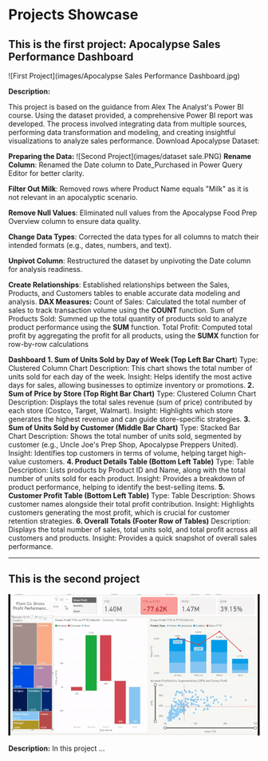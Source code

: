 # Projects Showcase

## This is the first project: Apocalypse Sales Performance Dashboard
![First Project](images/Apocalypse Sales Performance Dashboard.jpg)

**Description:**

This project is based on the guidance from Alex The Analyst's Power BI course. Using the dataset provided, a comprehensive Power BI report was developed. The process involved integrating data from multiple sources, performing data transformation and modeling, and creating insightful visualizations to analyze sales performance.
Download Apocalypse Dataset: 

**Preparing the Data:**
![Second Project](images/dataset sale.PNG)
**Rename Column**: Renamed the Date column to Date_Purchased in Power Query Editor for better clarity.

**Filter Out Milk**: Removed rows where Product Name equals "Milk" as it is not relevant in an apocalyptic scenario.

**Remove Null Values**: Eliminated null values from the Apocalypse Food Prep Overview column to ensure data quality.

**Change Data Types**: Corrected the data types for all columns to match their intended formats (e.g., dates, numbers, and text).

**Unpivot Column**: Restructured the dataset by unpivoting the Date column for analysis readiness.

**Create Relationships**: Established relationships between the Sales, Products, and Customers tables to enable accurate data modeling and analysis.
**DAX Measures:**
Count of Sales:
Calculated the total number of sales to track transaction volume using the **COUNT** function.
Sum of Products Sold:
Summed up the total quantity of products sold to analyze product performance using the **SUM** function.
Total Profit:
Computed total profit by aggregating the profit for all products, using the **SUMX** function for row-by-row calculations

**Dashboard**
**1. Sum of Units Sold by Day of Week (Top Left Bar Chart**)
Type: Clustered Column Chart
Description: This chart shows the total number of units sold for each day of the week.
Insight: Helps identify the most active days for sales, allowing businesses to optimize inventory or promotions.
**2. Sum of Price by Store (Top Right Bar Chart)**
Type: Clustered Column Chart
Description: Displays the total sales revenue (sum of price) contributed by each store (Costco, Target, Walmart).
Insight: Highlights which store generates the highest revenue and can guide store-specific strategies.
**3. Sum of Units Sold by Customer (Middle Bar Chart)**
Type: Stacked Bar Chart
Description: Shows the total number of units sold, segmented by customer (e.g., Uncle Joe's Prep Shop, Apocalypse Preppers United).
Insight: Identifies top customers in terms of volume, helping target high-value customers.
**4. Product Details Table (Bottom Left Table)**
Type: Table
Description: Lists products by Product ID and Name, along with the total number of units sold for each product.
Insight: Provides a breakdown of product performance, helping to identify the best-selling items.
**5. Customer Profit Table (Bottom Left Table)**
Type: Table
Description: Shows customer names alongside their total profit contribution.
Insight: Highlights customers generating the most profit, which is crucial for customer retention strategies.
**6. Overall Totals (Footer Row of Tables)**
Description: Displays the total number of sales, total units sold, and total profit across all customers and products.
Insight: Provides a quick snapshot of overall sales performance.


---

## This is the second project

![Second Project](images/first-project.gif)

**Description:** In this project ...
